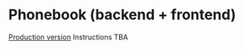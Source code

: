 # Phonebook (backend + frontend)
[Production version](https://fullstack-part3-backend-r6cl.onrender.com/)
Instructions TBA
